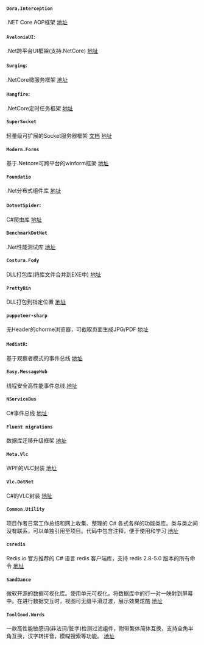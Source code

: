 #### `Dora.Interception`

.NET Core AOP框架 [地址](https://github.com/jiangjinnan/Dora)

#### `AvaloniaUI`:

.Net跨平台UI框架(支持.NetCore) [地址](https://github.com/AvaloniaUI/Avalonia)

#### `Surging`:

.NetCore微服务框架 [地址](https://github.com/dotnetcore/surging)

#### `Hangfire`:

.NetCore定时任务框架 [地址](https://github.com/HangfireIO/Hangfire)

#### `SuperSocket`

轻量级可扩展的Socket服务器框架 [文档](http://docs.supersocket.net/) [地址](https://github.com/kerryjiang/SuperSocket)

#### `Modern.Forms`

基于.Netcore可跨平台的winform框架 [地址](https://github.com/modern-forms/Modern.Forms)

#### `Foundatio`

 .Net分布式组件库 [地址](https://github.com/FoundatioFx/Foundatio)

#### `DotnetSpider`:

C#爬虫库 [地址](https://github.com/dotnetcore/DotnetSpider)

#### `BenchmarkDotNet`

.Net性能测试库 [地址](https://github.com/dotnet/BenchmarkDotNet)

#### `Costura.Fody`

DLL打包库(将库文件合并到EXE中) [地址](https://github.com/Fody/Costura/)

#### `PrettyBin`

DLL打包到指定位置 [地址](https://github.com/slmjy/PrettyBin)

#### `puppeteer-sharp`

无Header的chorme浏览器，可截取页面生成JPG/PDF [地址](https://github.com/kblok/puppeteer-sharp)

#### `MediatR`:

基于观察者模式的事件总线 [地址](https://github.com/jbogard/MediatR)

#### `Easy.MessageHub`

线程安全高性能事件总线 [地址](https://github.com/NimaAra/Easy.MessageHub)

#### `NServiceBus`

C#事件总线 [地址](https://github.com/Particular/NServiceBus)

#### `Fluent migrations`

数据库迁移升级框架 [地址](https://github.com/fluentmigrator/fluentmigrator)

#### `Meta.Vlc`

WPF的VLC封装 [地址](https://github.com/devkanro/Meta.Vlc)

#### `Vlc.DotNet`

C#的VLC封装 [地址](https://github.com/ZeBobo5/Vlc.DotNet)

#### `Common.Utility`

项目作者日常工作总结和网上收集、整理的 C# 各式各样的功能类库。类与类之间没有联系，可以单独引用至项目。代码中包含注释，便于使用和学习 [地址](https://github.com/Jimmey-Jiang/Common.Utility)

#### `csredis`

Redis.io 官方推荐的 C# 语言 redis 客户端库，支持 redis 2.8-5.0 版本的所有命令 [地址](https://github.com/2881099/csredis)

#### `SandDance`

微软开源的数据可视化库。使用单元可视化，将数据库中的行一对一映射到屏幕中。在进行数据交互时，视图可无缝平滑过渡，展示效果炫酷 [地址](https://github.com/microsoft/SandDance)

#### `ToolGood.Words`

一款高性能敏感词(非法词/脏字)检测过滤组件，附带繁体简体互换，支持全角半角互换，汉字转拼音，模糊搜索等功能。 [地址](https://github.com/toolgood/ToolGood.Words)
